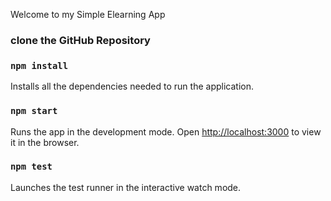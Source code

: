 Welcome to my Simple Elearning App

### clone the GitHub Repository

### `npm install`
Installs all the dependencies needed to run the application.

### `npm start`
Runs the app in the development mode.
Open [http://localhost:3000](http://localhost:3000) to view it in the browser.

### `npm test`
Launches the test runner in the interactive watch mode.
